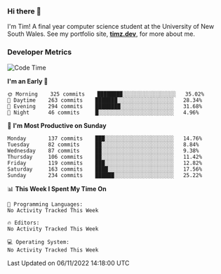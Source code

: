 ### Hi there 👋

I'm Tim! A final year computer science student at the University of New South
Wales. See my portfolio site, <strong><a href="https://timz.dev">timz.dev</a></strong>,
for more about me.

### Developer Metrics

<!-- [![Top Languages](https://github-readme-stats.vercel.app/api/wakatime?username=Tymotex&langs_count=5&custom_title=Top%205%20Languages&hide=Other&theme=material-palenight)](https://github.com/anuraghazra/github-readme-stats) -->

<!--START_SECTION:waka-->
![Code Time](http://img.shields.io/badge/Code%20Time-1%2C104%20hrs%204%20mins-blue)

**I'm an Early 🐤** 

```text
🌞 Morning    325 commits    ████████░░░░░░░░░░░░░░░░░   35.02% 
🌆 Daytime    263 commits    ███████░░░░░░░░░░░░░░░░░░   28.34% 
🌃 Evening    294 commits    ████████░░░░░░░░░░░░░░░░░   31.68% 
🌙 Night      46 commits     █░░░░░░░░░░░░░░░░░░░░░░░░   4.96%

```
📅 **I'm Most Productive on Sunday** 

```text
Monday       137 commits    ███░░░░░░░░░░░░░░░░░░░░░░   14.76% 
Tuesday      82 commits     ██░░░░░░░░░░░░░░░░░░░░░░░   8.84% 
Wednesday    87 commits     ██░░░░░░░░░░░░░░░░░░░░░░░   9.38% 
Thursday     106 commits    ██░░░░░░░░░░░░░░░░░░░░░░░   11.42% 
Friday       119 commits    ███░░░░░░░░░░░░░░░░░░░░░░   12.82% 
Saturday     163 commits    ████░░░░░░░░░░░░░░░░░░░░░   17.56% 
Sunday       234 commits    ██████░░░░░░░░░░░░░░░░░░░   25.22%

```


📊 **This Week I Spent My Time On** 

```text
💬 Programming Languages: 
No Activity Tracked This Week

🔥 Editors: 
No Activity Tracked This Week

💻 Operating System: 
No Activity Tracked This Week

```


 Last Updated on 06/11/2022 14:18:00 UTC
<!--END_SECTION:waka-->

<!-- [![Tymotex's GitHub stats](https://github-readme-stats.vercel.app/api?username=Tymotex)](https://github.com/anuraghazra/github-readme-stats) -->
